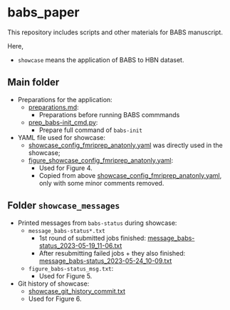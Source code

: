 # babs_paper

This repository includes scripts and other materials for BABS manuscript.

Here,
* `showcase` means the application of BABS to HBN dataset.
## Main folder
* Preparations for the application:
    * [preparations.md](preparations.md):
        * Preparations before running BABS commmands
    * [prep_babs-init_cmd.py](prep_babs-init_cmd.py):
        * Prepare full command of `babs-init`
* YAML file used for showcase:
    * [showcase_config_fmriprep_anatonly.yaml](showcase_config_fmriprep_anatonly.yaml) was directly used in the showcase;
    * [figure_showcase_config_fmriprep_anatonly.yaml](figure_showcase_config_fmriprep_anatonly.yaml):
        * Used for Figure 4.
        * Copied from above [showcase_config_fmriprep_anatonly.yaml](showcase_config_fmriprep_anatonly.yaml), only with some minor comments removed.

## Folder `showcase_messages`
* Printed messages from `babs-status` during showcase:
    * `message_babs-status*.txt`
        * 1st round of submitted jobs finished: [message_babs-status_2023-05-19_11-06.txt](message_babs-status_2023-05-19_11-06.txt)
        * After resubmitting failed jobs + they also finished: [message_babs-status_2023-05-24_10-09.txt](message_babs-status_2023-05-24_10-09.txt)
    * `figure_babs-status_msg.txt`:
        * Used for Figure 5.
* Git history of showcase:
    * [showcase_git_history_commit.txt](showcase_git_history_commit.txt)
    * Used for Figure 6.


